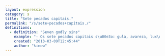 ```yaml
---
layout: expression
category: s
title: "Sete pecados capitais."
permalink: "/s/sete+pecados+capitais./"
definitions:
  - definition: "Seven godly sins"
    example: "- Os sete pecados capitais s\u00e3o: gula, avareza, lux\u00faria, ira, inveja, pregui\u00e7a e a vaidade."
    created: "2013-03-09T12:45:44"
    author: "kinow"
---
```

